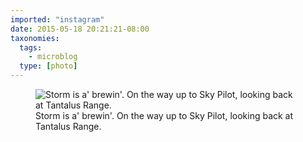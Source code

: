 ```yaml
---
imported: "instagram"
date: 2015-05-18 20:21:21-08:00
taxonomies:
  tags:
    - microblog
  type: [photo]
---
```

<figure>
  <img src="/media/images/photos/2015/05/595687f694625a8c48ffa9a8066ac3ed.jpg" title="Storm is a' brewin'. On the way up to Sky Pilot, looking back at Tantalus Range."/>
  <figcaption>Storm is a' brewin'. On the way up to Sky Pilot, looking back at Tantalus Range.</figcaption>
</figure>

